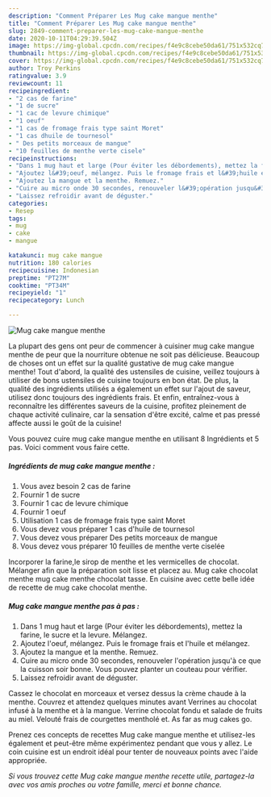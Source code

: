 ```yaml
---
description: "Comment Préparer Les Mug cake mangue menthe"
title: "Comment Préparer Les Mug cake mangue menthe"
slug: 2849-comment-preparer-les-mug-cake-mangue-menthe
date: 2020-10-11T04:29:39.504Z
image: https://img-global.cpcdn.com/recipes/f4e9c8cebe50da61/751x532cq70/mug-cake-mangue-menthe-photo-principale-de-la-recette.jpg
thumbnail: https://img-global.cpcdn.com/recipes/f4e9c8cebe50da61/751x532cq70/mug-cake-mangue-menthe-photo-principale-de-la-recette.jpg
cover: https://img-global.cpcdn.com/recipes/f4e9c8cebe50da61/751x532cq70/mug-cake-mangue-menthe-photo-principale-de-la-recette.jpg
author: Troy Perkins
ratingvalue: 3.9
reviewcount: 11
recipeingredient:
- "2 cas de farine"
- "1 de sucre"
- "1 cac de levure chimique"
- "1 oeuf"
- "1 cas de fromage frais type saint Moret"
- "1 cas dhuile de tournesol"
- " Des petits morceaux de mangue"
- "10 feuilles de menthe verte cisele"
recipeinstructions:
- "Dans 1 mug haut et large (Pour éviter les débordements), mettez la farine, le sucre et la levure. Mélangez."
- "Ajoutez l&#39;oeuf, mélangez. Puis le fromage frais et l&#39;huile et mélangez."
- "Ajoutez la mangue et la menthe. Remuez."
- "Cuire au micro onde 30 secondes, renouveler l&#39;opération jusqu&#39;à ce que la cuisson soir bonne. Vous pouvez planter un couteau pour vérifier."
- "Laissez refroidir avant de déguster."
categories:
- Resep
tags:
- mug
- cake
- mangue

katakunci: mug cake mangue 
nutrition: 180 calories
recipecuisine: Indonesian
preptime: "PT27M"
cooktime: "PT34M"
recipeyield: "1"
recipecategory: Lunch

---
```



![Mug cake mangue menthe](https://img-global.cpcdn.com/recipes/f4e9c8cebe50da61/751x532cq70/mug-cake-mangue-menthe-photo-principale-de-la-recette.jpg)

La plupart des gens ont peur de commencer à cuisiner mug cake mangue menthe de peur que la nourriture obtenue ne soit pas délicieuse. Beaucoup de choses ont un effet sur la qualité gustative de mug cake mangue menthe! Tout d'abord, la qualité des ustensiles de cuisine, veillez toujours à utiliser de bons ustensiles de cuisine toujours en bon état. De plus, la qualité des ingrédients utilisés a également un effet sur l'ajout de saveur, utilisez donc toujours des ingrédients frais. Et enfin, entraînez-vous à reconnaître les différentes saveurs de la cuisine, profitez pleinement de chaque activité culinaire, car la sensation d'être excité, calme et pas pressé affecte aussi le goût de la cuisine!

<!--inarticleads1-->

Vous pouvez cuire mug cake mangue menthe en utilisant 8 Ingrédients et 5 pas. Voici comment vous faire cette.

##### Ingrédients de mug cake mangue menthe :

1. Vous avez besoin 2 cas de farine
1. Fournir 1 de sucre
1. Fournir 1 cac de levure chimique
1. Fournir 1 oeuf
1. Utilisation 1 cas de fromage frais type saint Moret
1. Vous devez vous préparer 1 cas d&#39;huile de tournesol
1. Vous devez vous préparer  Des petits morceaux de mangue
1. Vous devez vous préparer 10 feuilles de menthe verte ciselée


Incorporer la farine,le sirop de menthe et les vermicelles de chocolat. Mélanger afin que la préparation soit lisse et placez au. Mug cake chocolat menthe mug cake menthe chocolat tasse. En cuisine avec cette belle idée de recette de mug cake chocolat menthe. 

<!--inarticleads2-->

##### Mug cake mangue menthe pas à pas :

1. Dans 1 mug haut et large (Pour éviter les débordements), mettez la farine, le sucre et la levure. Mélangez.
1. Ajoutez l&#39;oeuf, mélangez. Puis le fromage frais et l&#39;huile et mélangez.
1. Ajoutez la mangue et la menthe. Remuez.
1. Cuire au micro onde 30 secondes, renouveler l&#39;opération jusqu&#39;à ce que la cuisson soir bonne. Vous pouvez planter un couteau pour vérifier.
1. Laissez refroidir avant de déguster.


Cassez le chocolat en morceaux et versez dessus la crème chaude à la menthe. Couvrez et attendez quelques minutes avant Verrines au chocolat infusé à la menthe et à la mangue. Verrine chocolat fondu et salade de fruits au miel. Velouté frais de courgettes mentholé et. As far as mug cakes go. 

<!--inarticleads1-->

<p>
Prenez ces concepts de recettes Mug cake mangue menthe et utilisez-les également et peut-être même expérimentez pendant que vous y allez. Le coin cuisine est un endroit idéal pour tenter de nouveaux points avec l'aide appropriée.
</p>

<p>
<i>Si vous trouvez cette Mug cake mangue menthe recette utile, partagez-la avec vos amis proches ou votre famille, merci et bonne chance.</i>
</p>

